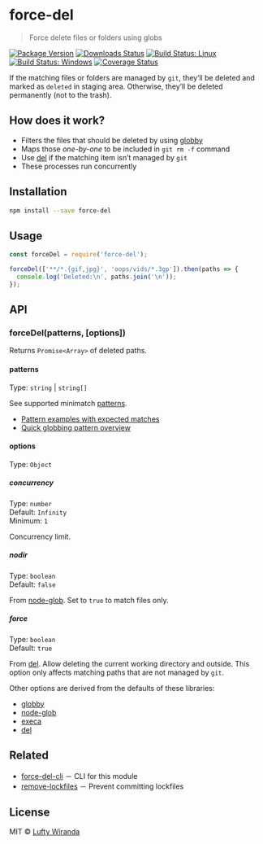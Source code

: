 # force-del

> Force delete files or folders using globs

[![Package Version](https://img.shields.io/npm/v/force-del.svg?style=flat-square)](https://www.npmjs.com/package/force-del)
[![Downloads Status](https://img.shields.io/npm/dm/force-del.svg?style=flat-square)](https://npm-stat.com/charts.html?package=force-del&from=2016-04-01)
[![Build Status: Linux](https://img.shields.io/travis/luftywiranda13/force-del/master.svg?style=flat-square)](https://travis-ci.org/luftywiranda13/force-del)
[![Build Status: Windows](https://img.shields.io/appveyor/ci/luftywiranda13/force-del/master.svg?style=flat-square&logo=appveyor)](https://ci.appveyor.com/project/luftywiranda13/force-del/branch/master)
[![Coverage Status](https://img.shields.io/codecov/c/github/luftywiranda13/force-del/master.svg?style=flat-square)](https://codecov.io/gh/luftywiranda13/force-del)

If the matching files or folders are managed by `git`, theyʼll be deleted and marked as `deleted` in staging area. Otherwise, theyʼll be deleted permanently (not to the trash).

## How does it work?

* Filters the files that should be deleted by using [globby](https://github.com/sindresorhus/globby)
* Maps those _one-by-one_ to be included in `git rm -f` command
* Use [del](https://github.com/sindresorhus/del) if the matching item isnʼt managed by `git`
* These processes run concurrently

## Installation

```sh
npm install --save force-del
```

## Usage

```js
const forceDel = require('force-del');

forceDel(['**/*.{gif,jpg}', 'oops/vids/*.3gp']).then(paths => {
  console.log('Deleted:\n', paths.join('\n'));
});
```

## API

### forceDel(patterns, [options])

Returns `Promise<Array>` of deleted paths.

#### patterns

Type: `string` | `string[]`

See supported minimatch [patterns](https://github.com/isaacs/minimatch#usage).

* [Pattern examples with expected matches](https://github.com/sindresorhus/multimatch/blob/master/test/test.js)
* [Quick globbing pattern overview](https://github.com/sindresorhus/multimatch#globbing-patterns)

#### options

Type: `Object`

##### concurrency

Type: `number`<br>
Default: `Infinity`<br>
Minimum: `1`

Concurrency limit.

##### nodir

Type: `boolean`<br />
Default: `false`

From [node-glob](https://github.com/isaacs/node-glob#options). Set to `true` to match files only.

##### force

Type: `boolean`<br />
Default: `true`

From [del](https://github.com/sindresorhus/del#force). Allow deleting the current working directory and outside. This option only affects matching paths that are not managed by `git`.

Other options are derived from the defaults of these libraries:

* [globby](https://github.com/sindresorhus/globby#options)
* [node-glob](https://github.com/isaacs/node-glob#options)
* [execa](https://github.com/sindresorhus/execa/#options)
* [del](https://github.com/sindresorhus/del#options)

## Related

* [force-del-cli](https://github.com/luftywiranda13/force-del-cli) － CLI for this module
* [remove-lockfiles](https://github.com/luftywiranda13/remove-lockfiles) － Prevent committing lockfiles

## License

MIT &copy; [Lufty Wiranda](https://www.luftywiranda.com)
